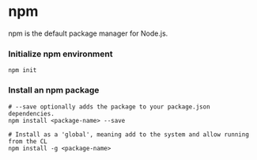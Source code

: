 # npm

npm is the default package manager for Node.js.

### Initialize npm environment

    npm init

### Install an npm package
    
    # --save optionally adds the package to your package.json dependencies.
    npm install <package-name> --save

    # Install as a 'global', meaning add to the system and allow running from the CL
    npm install -g <package-name>
